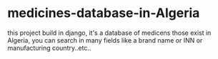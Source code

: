 # medicines-database-in-Algeria
this project build in django, it's a database of medicens those exist in Algeria, you can search in many fields like a brand name or INN or manufacturing country..etc..
